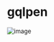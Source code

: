 # gqlpen

![image](https://user-images.githubusercontent.com/38707148/221241094-c6485c53-cadf-4bd0-8153-f2502fab6d8b.png)
